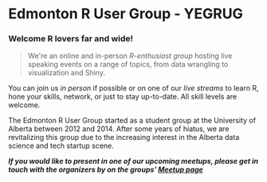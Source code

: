# Edmonton R User Group - YEGRUG

### Welcome R lovers far and wide! 

> We're an online and in-person _R-enthusiast group_ hosting live speaking events on a range of topics, from data wrangling to visualization and Shiny.

You can join us _in person_ if possible or on one of our _live streams_ to learn R, hone your skills, network, or just to stay up-to-date. All skill levels are welcome.

The Edmonton R User Group started as a student group at the University of Alberta between 2012 and 2014. After some years of hiatus, we are revitalizing this group due to the increasing interest in the Alberta data science and tech startup scene.

***If you would like to present in one of our upcoming meetups, please get in touch with the organizers by on the groups' [Meetup page](https://www.meetup.com/edmonton-r-user-group-yegrug/)***
